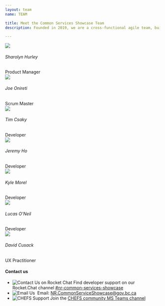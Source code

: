 ```yaml
---
layout: team
name: TEAM

title: Meet the Common Services Showcase Team
description: Founded in 2019, we are a cross-functional agile team, building on the work done by former and external contributors. Our team focuses on inspiring innovation for our customers with convenient and reliable Common Services.​<br /><br />We aim to help other development teams incorporate common services into their applications or take advantage of our hosted services. Using common services saves time, money and reduces software duplication.

---
```

<div class="text-center mb-5">
    <div class="person">
        <div class="person-crop">
            <img src="{{ site.baseurl }}/assets/images/team/sha.png" class="rounded" />
        </div>
        <h6>Sharolyn Hurley</h6>
        <span>Product Manager</span>
    </div>
    <div class="person">
        <div class="person-crop">
            <img src="{{ site.baseurl }}/assets/images/team/joe.png" class="rounded" />
        </div>
        <h6>Joe Onireti</h6>
        <span>Scrum Master</span>
    </div>
    <div class="person">
        <div class="person-crop">
            <img src="{{ site.baseurl }}/assets/images/team/tim.png" class="rounded" />
        </div>
        <h6>Tim Csaky</h6>
        <span>Developer</span>
    </div>
    <div class="person">
        <div class="person-crop">
            <img src="{{ site.baseurl }}/assets/images/team/jer.png" class="rounded" />
        </div>
        <h6>Jeremy Ho</h6>
        <span>Developer</span>
    </div>
    <div class="person">
        <div class="person-crop">
            <img src="{{ site.baseurl }}/assets/images/team/kyl.png" class="rounded" />
        </div>
        <h6>Kyle Morel</h6>
        <span>Developer</span>
    </div>
    <div class="person">
        <div class="person-crop">
            <img src="{{ site.baseurl }}/assets/images/team/luc.png" class="rounded" />
        </div>
        <h6>Lucas O'Neil</h6>
        <span>Developer</span>
    </div>
    <div class="person">
        <div class="person-crop">
            <img src="{{ site.baseurl }}/assets/images/team/dav.png" class="rounded" />
        </div>
        <h6>David Cusack</h6>
        <span>UX Practitioner</span>
    </div>
</div>

<h4>Contact us</h4>

<ul>
    <li>
        <img src="{{ site.baseurl }}/assets/images/rocketchat-brands.svg" alt="Contact Us on Rocket Chat" />
        <span>
            Find developer support on our Rocket.Chat channel <a href="https://chat.developer.gov.bc.ca/channel/nr-common-services-showcase" target="_blank">#nr-common-services-showcase</a>
        </span>
    </li>
    <li>
        <img src="{{ site.baseurl }}/assets/images/email.svg" alt="Email Us" />
        <span>
            &nbsp;Email: <a href="mailto:nr.commonserviceshowcase@gov.bc.ca">NR.CommonServiceShowcase@gov.bc.ca</a>
        </span>
    </li>
    <li>
        <img src="{{ site.baseurl }}/assets/images/ms-teams.svg" alt="CHEFS Support" />
        <span>
            Join the <a href="https://teams.microsoft.com/l/channel/19%3a34b9d4b4deb54eebaa9be8bc1ccf02f7%40thread.tacv2/CHEFS?groupId=bef8086f-20c7-43a4-bd07-29ce764e818c&tenantId=6fdb5200-3d0d-4a8a-b036-d3685e359adc" target="_blank">CHEFS community MS Teams channel</a>
        </span>
    </li>
</ul>
